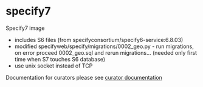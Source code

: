# specify7
Specify7 image

* includes S6 files (from specifyconsortium/specify6-service:6.8.03)
* modified specifyweb/specify/migrations/0002_geo.py - run migrations, on error proceed 0002_geo.sql and rerun migrations... (needed only first time when S7 touches S6 database)  
* use unix socket instead of TCP

Documentation for curators please see [curator documentation](https://github.com/biodiversity-cz/specify7/wiki)